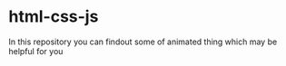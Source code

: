 # html-css-js
In this repository you can findout some of animated thing which may be helpful for you
